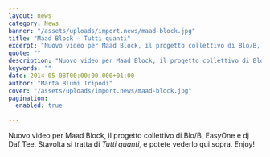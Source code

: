 ```yaml
---
layout: news
category: News
banner: "/assets/uploads/import.news/maad-block.jpg"
title: "Maad Block – Tutti quanti"
excerpt: "Nuovo video per Maad Block, il progetto collettivo di Blo/B, EasyOne e dj Daf Tee. Stavolta si tratta di Tutti quanti, e potete vederlo qui sopra. Enjoy!"
quote: ""
description: "Nuovo video per Maad Block, il progetto collettivo di Blo/B, EasyOne e dj Daf Tee. Stavolta si tratta di Tutti quanti, e potete vederlo qui sopra. Enjoy!"
keywords: ""
date: 2014-05-08T00:00:00.000+01:00
author: "Marta Blumi Tripodi"
cover: "/assets/uploads/import.news/maad-block.jpg"
pagination:
  enabled: true

---
```


[](https://hotmc.com/wp-content/uploads/2014/02/maad-block.jpg)

Nuovo video per Maad Block, il progetto collettivo di Blo/B, EasyOne e dj Daf Tee. Stavolta si tratta di _Tutti quanti_, e potete vederlo qui sopra. Enjoy!
